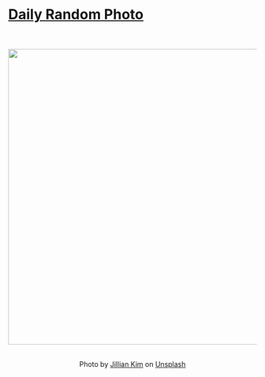 # [Daily Random Photo](https://www.dailyrandomphoto.com/)

<div align="center">
  <br>
  <br>
  <a href="https://www.dailyrandomphoto.com/p/2024/2024-06-27/"><img src="https://images.unsplash.com/photo-1717831380980-5b1572491d5f?crop=entropy&cs=tinysrgb&fit=max&fm=jpg&ixid=M3w3NzUwOHwwfDF8cmFuZG9tfHx8fHx8fHx8MTcxOTQ0ODM4MXw&ixlib=rb-4.0.3&q=80&w=1080" width="600px"></a>
  <br>
  <br>
  <p class="has-text-grey">Photo by <a href="https://unsplash.com/@cocosaja?utm_source=Daily%20Random%20Photo&amp;utm_medium=referral" target="_blank" rel="noopener noreferrer">Jillian Kim</a> on <a href="https://unsplash.com/photos/a-desert-landscape-with-rocks-and-mountains-in-the-background-gHAaLHPt90I?utm_source=Daily%20Random%20Photo&amp;utm_medium=referral" target="_blank" rel="noopener noreferrer">Unsplash</a></p>
</div>
